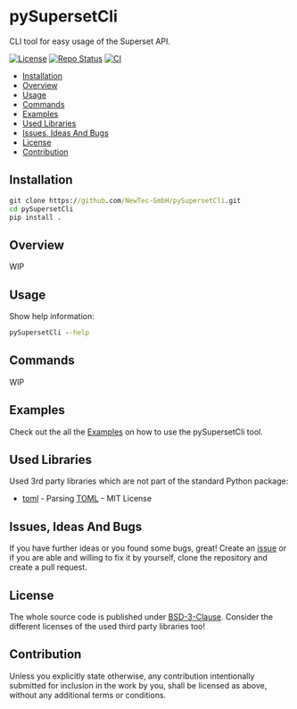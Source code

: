 # pySupersetCli

CLI tool for easy usage of the Superset API.

[![License](https://img.shields.io/badge/license-bsd-3.svg)](https://choosealicense.com/licenses/bsd-3-clause/) [![Repo Status](https://www.repostatus.org/badges/latest/wip.svg)](https://www.repostatus.org/#wip) [![CI](https://github.com/NewTec-GmbH/pySupersetCli/actions/workflows/ci.yml/badge.svg)](https://github.com/NewTec-GmbH/pySupersetCli/actions/workflows/ci.yml)

* [Installation](#installation)
* [Overview](#overview)
* [Usage](#usage)
* [Commands](#commands)
* [Examples](#examples)
* [Used Libraries](#used-libraries)
* [Issues, Ideas And Bugs](#issues-ideas-and-bugs)
* [License](#license)
* [Contribution](#contribution)

## Installation

```cmd
git clone https://github.com/NewTec-GmbH/pySupersetCli.git
cd pySupersetCli
pip install .
```

## Overview

WIP

## Usage

Show help information:

```cmd
pySupersetCli --help
```

## Commands

WIP

## Examples

Check out the all the [Examples](./examples) on how to use the pySupersetCli tool.

## Used Libraries

Used 3rd party libraries which are not part of the standard Python package:

* [toml](https://github.com/uiri/toml) - Parsing [TOML](https://en.wikipedia.org/wiki/TOML) - MIT License

## Issues, Ideas And Bugs

If you have further ideas or you found some bugs, great! Create an [issue](https://github.com/NewTec-GmbH/pySupersetCli/issues) or if you are able and willing to fix it by yourself, clone the repository and create a pull request.

## License

The whole source code is published under [BSD-3-Clause](https://github.com/NewTec-GmbH/pySupersetCli/blob/main/LICENSE).
Consider the different licenses of the used third party libraries too!

## Contribution

Unless you explicitly state otherwise, any contribution intentionally submitted for inclusion in the work by you, shall be licensed as above, without any additional terms or conditions.
